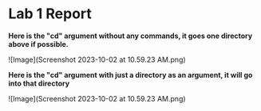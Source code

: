 # Lab 1 Report

**Here is the "cd" argument without any commands, it goes one directory above if possible.**

![Image](Screenshot 2023-10-02 at 10.59.23 AM.png)

**Here is the "cd" argument with just a directory as an argument, it will go into that directory**

![Image](Screenshot 2023-10-02 at 10.59.23 AM.png)

